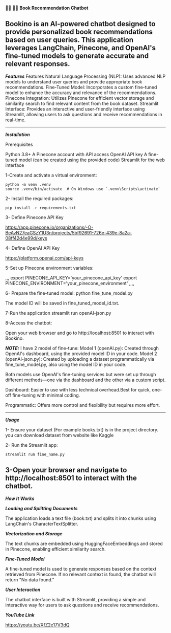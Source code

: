 
🦜🔗
🔧🤖
**Book Recommendation Chatbot**

Bookino is an AI-powered chatbot designed to provide personalized book recommendations based on user queries. This application leverages LangChain, Pinecone, and OpenAI's fine-tuned models to generate accurate and relevant responses.
---------------------------------------
***Features***
Features
Natural Language Processing (NLP): Uses advanced NLP models to understand user queries and provide appropriate book recommendations.
Fine-Tuned Model: Incorporates a custom fine-tuned model to enhance the accuracy and relevance of the recommendations.
Pinecone Integration: Utilizes Pinecone for efficient vector storage and similarity search to find relevant content from the book dataset.
Streamlit Interface: Provides an interactive and user-friendly interface using Streamlit, allowing users to ask questions and receive recommendations in real-time.


---------------------------------
***Installation***

Prerequisites

Python 3.8+
A Pinecone account with API access
OpenAI API key
A fine-tuned model (can be created using the provided code)
Streamlit for the web interface


1-Create and activate a virtual environment:

```
python -m venv .venv
source .venv/bin/activate  # On Windows use `.venv\Scripts\activate`
```
2- Install the required packages:
```
pip install -r requirements.txt
````
3- Define Pinecone API Key

https://app.pinecone.io/organizations/-O-BeAvN27eaGSzY1U3n/projects/5bf92691-726e-439e-8a2a-08ff42d4e99d/keys

4- Define OpenAI API Key

https://platform.openai.com/api-keys

5-Set up Pinecone environment variables:

,,,
export PINECONE_API_KEY='your_pinecone_api_key'
export PINECONE_ENVIRONMENT='your_pinecone_environment'
,,,,

6- Prepare the fine-tuned model:
python fine_tune_model.py

The model ID will be saved in fine_tuned_model_id.txt.

7-Run the application
streamlit run openAI-json.py

8-Access the chatbot:

Open your web browser and go to http://localhost:8501 to interact with Bookino.

***NOTE:*** I have 2 model of fine-tune:
Model 1 (openAI.py): Created through OpenAI's dashboard, using the provided model ID in your code.
Model 2 (openAI-json.py): Created by uploading a dataset programmatically via fine_tune_model.py, also using the model ID in your code.

Both models use OpenAI's fine-tuning services but were set up through different methods—one via the dashboard and the other via a custom script.

Dashboard: Easier to use with less technical overhead.Best for quick, one-off fine-tuning with minimal coding.

Programmatic: Offers more control and flexibility but requires more effort.


-------------------------------------------------
***Usage***

1- Ensure your dataset (For example books.txt) is in the project directory.
you can download dataset from website like Kaggle 

2- Run the Streamlit app:

```
streamlit run fine_name.py
```

3-Open your browser and navigate to http://localhost:8501 to interact with the chatbot.
-----------------------------------------------
***How It Works***

***Loading and Splitting Documents***

The application loads a text file (book.txt) and splits it into chunks using LangChain's CharacterTextSplitter.

***Vectorization and Storage***

The text chunks are embedded using HuggingFaceEmbeddings and stored in Pinecone, enabling efficient similarity search.

***Fine-Tuned Model***

A fine-tuned model is used to generate responses based on the context retrieved from Pinecone. If no relevant context is found, the chatbot will return "No data found."

***User Interaction***

The chatbot interface is built with Streamlit, providing a simple and interactive way for users to ask questions and receive recommendations.


***YouTube Link***

https://youtu.be/XfZ2e17V3dQ
